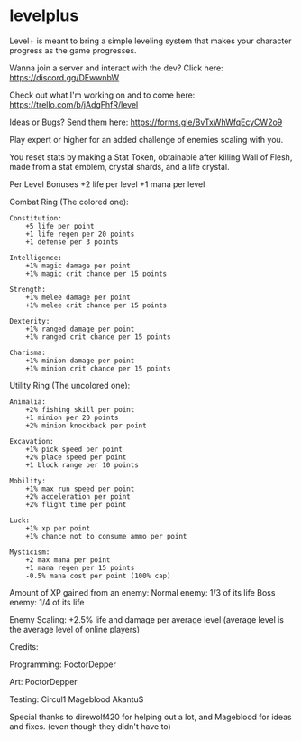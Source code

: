 # levelplus

Level+ is meant to bring a simple leveling system that makes your character progress as the game progresses.

Wanna join a server and interact with the dev? Click here: https://discord.gg/DEwwnbW

Check out what I'm working on and to come here: https://trello.com/b/jAdgFhfR/level

Ideas or Bugs? Send them here: https://forms.gle/BvTxWhWfqEcyCW2o9

Play expert or higher for an added challenge of enemies scaling with you.

You reset stats by making a Stat Token, obtainable after killing Wall of Flesh, made from a stat emblem, crystal shards, and a life crystal.

Per Level Bonuses
	+2 life per level
	+1 mana per level

Combat Ring (The colored one):

	Constitution:
		+5 life per point
		+1 life regen per 20 points
		+1 defense per 3 points

	Intelligence:
		+1% magic damage per point
		+1% magic crit chance per 15 points

	Strength:
		+1% melee damage per point
		+1% melee crit chance per 15 points

	Dexterity:
		+1% ranged damage per point
		+1% ranged crit chance per 15 points

	Charisma:
		+1% minion damage per point
		+1% minion crit chance per 15 points
	
Utility Ring (The uncolored one):

	Animalia:
		+2% fishing skill per point
		+1 minion per 20 points
		+2% minion knockback per point

	Excavation:
		+1% pick speed per point
		+2% place speed per point
		+1 block range per 10 points

	Mobility:
		+1% max run speed per point
		+2% acceleration per point
		+2% flight time per point

	Luck:
		+1% xp per point
		+1% chance not to consume ammo per point

	Mysticism:
		+2 max mana per point
		+1 mana regen per 15 points
		-0.5% mana cost per point (100% cap)

Amount of XP gained from an enemy:
Normal enemy: 1/3 of its life
Boss enemy: 1/4 of its life

Enemy Scaling:
+2.5% life and damage per average level (average level is the average level of online players)


Credits:

Programming:
	PoctorDepper

Art:
	PoctorDepper

Testing:
	Circul1
	Mageblood
	AkantuS

Special thanks to direwolf420 for helping out a lot, and Mageblood for ideas and fixes. (even though they didn't have to)
